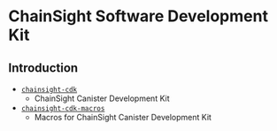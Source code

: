 # ChainSight Software Development Kit

## Introduction

- [`chainsight-cdk`](chainsight-cdk)
  - ChainSight Canister Development Kit
- [`chainsight-cdk-macros`](chainsight-cdk-macros)
  - Macros for ChainSight Canister Development Kit
